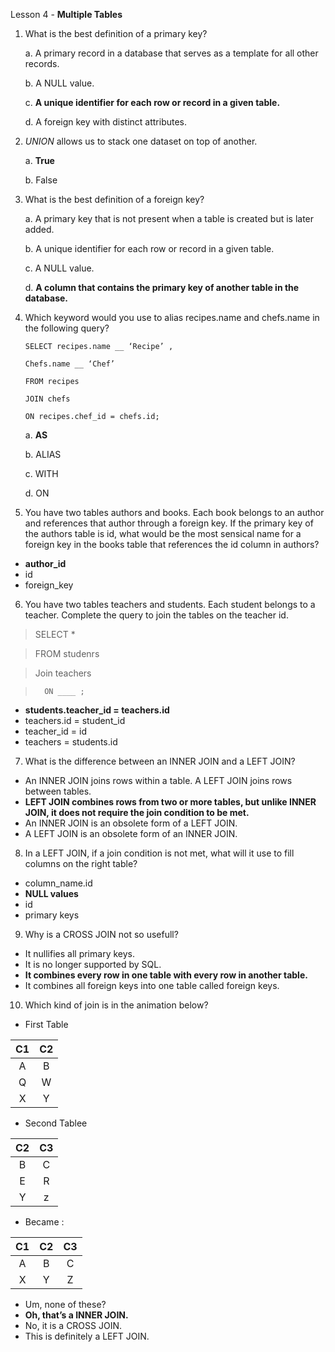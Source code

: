 Lesson 4 - **Multiple Tables**

1.	What is the best definition of a primary key?

     a.  A primary record in a database that serves as a template for all other records.

     b.  A NULL value.

     c.  **A unique identifier for each row or record in a given table.**

     d.  A foreign key with distinct attributes.

2.	*UNION* allows us to stack one dataset on top of another.

    a.  **True**
    
    b.  False
    
3.	What is the best definition of a foreign key?

    a.  A primary key that is not present when a table is created but is later added.
    
    b.	A unique identifier for each row or record in a given table.
    
    c.  A NULL value.
    
    d.  **A column that contains the primary key of another table in the database.**
    
4.	Which keyword would you use to alias recipes.name and chefs.name in the following query?

    	SELECT recipes.name __ ‘Recipe’ ,

      	Chefs.name __ ‘Chef’

    	FROM recipes

    	JOIN chefs

    	ON recipes.chef_id = chefs.id;

    a.	**AS**
    
    b.  ALIAS
    
    c.  WITH
    
    d.  ON
    
5.	You have two tables authors and books. Each book belongs to an author and references that author through a foreign key. If the primary key of the authors table is id, what would be the most sensical name for a foreign key in the books table that references the id column in authors?
-	**author_id**
-	id
-	foreign_key
6.	You have two tables teachers and students. Each student belongs to a teacher. Complete the query to join the tables on the teacher id.

>	SELECT *

>	FROM studenrs

>	Join teachers

>		ON ____ ;

-	**students.teacher_id = teachers.id**
-	teachers.id = student_id
-	teacher_id = id
-	teachers = students.id
7.	What is the difference between an INNER JOIN and a LEFT JOIN?
-	An INNER JOIN joins rows within a table. A LEFT JOIN joins rows between tables.
-	**LEFT JOIN combines rows from two or more tables, but unlike INNER JOIN, it does not require the join condition to be met.**
-	An INNER JOIN is an obsolete form of a LEFT JOIN.
-	A LEFT JOIN is an obsolete form of an INNER JOIN.
8.	In a LEFT JOIN, if a join condition is not met, what will it use to fill columns on the right table?
-	column_name.id
-	**NULL values**
-	id
-	primary keys
9.	Why is a CROSS JOIN not so usefull?
-	It nullifies all primary keys.
-	It is no longer supported by SQL.
-	**It combines every row in one table with every row in another table.**
-	It combines all foreign keys into one table called foreign keys.
10.	Which kind of join is in the animation below?

- First Table

| C1 | C2 |
|:--:|:--:|
| A  | B  |
| Q  | W  |
| X  | Y  |

- Second Tablee

| C2 | C3 |
|:--:|:--:|
| B  | C  |
| E  | R  |
| Y  | z  |

- Became : 

| C1 | C2 | C3 |
|:--:|:--:|:--:|
| A  | B  | C  |
| X  | Y  | Z  |

-	Um, none of these?
-	**Oh, that’s a INNER JOIN.**
-	No, it is a CROSS JOIN.
-	This is definitely a LEFT JOIN.
